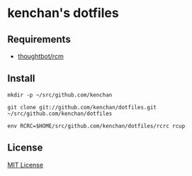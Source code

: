 # kenchan's dotfiles

## Requirements

- [thoughtbot/rcm](https://github.com/thoughtbot/rcm)

## Install

```
mkdir -p ~/src/github.com/kenchan

git clone git://github.com/kenchan/dotfiles.git ~/src/github.com/kenchan/dotfiles

env RCRC=$HOME/src/github.com/kenchan/dotfiles/rcrc rcup
```

## License

[MIT License](LICENSE)
